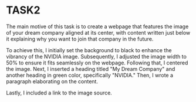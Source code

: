 # TASK2
The main motive of this task is to create a webpage that features the image of your dream company aligned at its center, with content written just below it explaining why you want to join that company in the future.

To achieve this, I initially set the background to black to enhance the vibrancy of the NVIDIA image. Subsequently, I adjusted the image width to 50% to ensure it fits seamlessly on the webpage. Following that, I centered the image. Next, I inserted a heading titled "My Dream Company" and another heading in green color, specifically "NVIDIA." Then, I wrote a paragraph elaborating on the content.

Lastly, I included a link to the image source.
